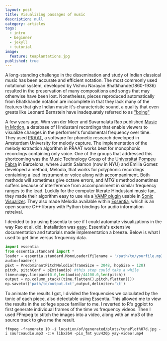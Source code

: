 ```yaml
---
layout: post
title: Visualizing passages of music
description: null
category: articles
tags:
  - intro
  - beginner
  - jekyll
  - tutorial
image:
  feature: teaplantations.jpg
published: true
---
```



A long-standing challenge in the dissemination and study of Indian classical music has been accurate and efficient notation. The most commonly used notational system, developed by Vishnu Narayan Bhatkhande(1860-1936) resulted in the preservation of many compositions and songs that may otherwise have been lost. Nonetheless, pieces reproduced automatically from Bhatkhande notation are incomplete in that they lack many of the features that give Indian music it's characteristic sound, a quality that even greats like Leonard Bernstein have inadequately referred to as ["boing"](https://www.youtube.com/watch?v=MB7ZOdp__gQ&feature=youtu.be&t=6m22s)

A few years ago, Wim van der Meer and Suvarnalata Rao published [Music in Motion](https://autrimncpa.wordpress.com/), a database of Hindustani recordings that enable viewers to visualize changes in the performer's fundamental frequency over time. They used [PRAAT](http://www.fon.hum.uva.nl/praat/), a software for phonetic research developed in Amsterdam University for melody capture. The implementation of the melody extraction algorithm in PRAAT works best for monophonic recordings containing only voice. One of the groups that addressed this shortcoming was the Music Technology Group of the [Universitat Pompeu Fabra](http://mtg.upf.edu/) in Barcelona, where Justin Salamon (now in NYU) and Emilia Gomez developed a method, Melodia, that works for polyphonic recordings containing a lead instrument or voice along with accompaniment. Both methods will sometimes give octave errors, and MTG's method sometimes suffers because of interference from accompaniment in similar frequency ranges to the lead. Luckily for the computer literate Hindustani music fan, they made their algorithm easy to use via a [VAMP plugin](http://mtg.upf.edu/technologies/melodia) usable in [Sonic Visualizer](http://www.sonicvisualiser.org/). They also made Melodia available within [Essentia](http://essentia.upf.edu/), which is an open source C++ library with Python bindings for audio information retreival.

I decided to try using Essentia to see if I could automate visualizations in the way Rao et al. did. Installation was [easy](http://essentia.upf.edu/documentation/installing.html). Essentia's extensive documentation and tutorials made implementation a breeze. Below is what I used to get time versus frequency data. 

```python
import essentia 
from essentia.standard import *
loader = essentia.standard.MonoLoader(filename = '/path/to/yourfile.mp3', sampleRate = 44100)
audio=loader()
pExt = PredominantPitchMelodia(frameSize = 2048, hopSize = 128)
pitch, pitchConf = pExt(audio) #this step could take a while
time=numpy.linspace(0.0,len(audio)/44100.0,len(pitch))
output = np.column_stack((time.flatten(),pitch.flatten()))
np.savetxt('path/to/output.txt',output,delimiter='\t')
```

To animate the results I got, I divided the frequencies we calculated by the tonic of each piece, also detectable using Essentia. This allowed me to view the results in the solfege space familiar to me. I reverted to R's ggplot to first generate individual frames of the time vs frequency videos. Then I used FFmpeg to stitch the images into a video, along with an mp3 of the source track to give me the result. 

```{r}
ffmpeg -framerate 10 -i location/of/generated/plots/tunePlot%07d.jpg -i sourceaudio.mp3 -c:v libx264 -pix_fmt yuv420p yay-video!.mp4
```